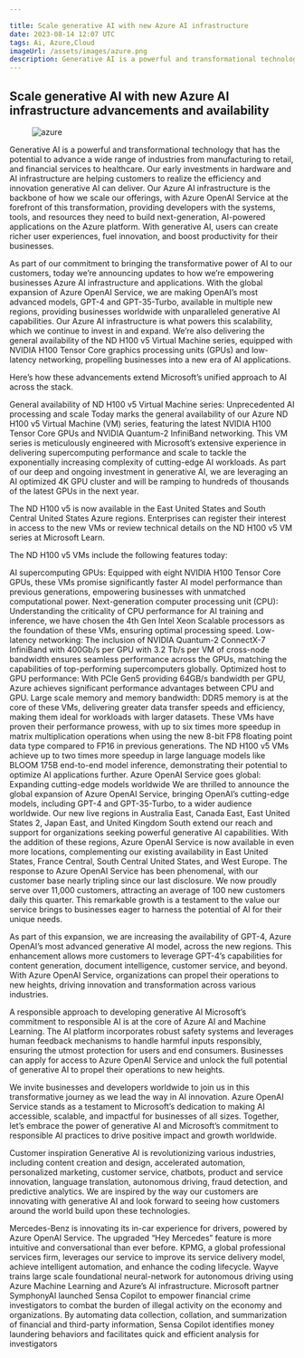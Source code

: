 ```yaml
---

title: Scale generative AI with new Azure AI infrastructure
date: 2023-08-14 12:07 UTC
tags: Ai, Azure,Cloud
imageUrl: /assets/images/azure.png
description: Generative AI is a powerful and transformational technology that has the potential to advance
---
```

## Scale generative AI with new Azure AI infrastructure advancements and availability
<figure class="blog__image">
   <img src="/assets/images/azure.png" alt="azure" >
</figure>

Generative AI is a powerful and transformational technology that has the potential to advance a wide range of industries from manufacturing to retail, and financial services to healthcare. Our early investments in hardware and AI infrastructure are helping customers to realize the efficiency and innovation generative AI can deliver. Our Azure AI infrastructure is the backbone of how we scale our offerings, with Azure OpenAI Service at the forefront of this transformation, providing developers with the systems, tools, and resources they need to build next-generation, AI-powered applications on the Azure platform. With generative AI, users can create richer user experiences, fuel innovation, and boost productivity for their businesses. 

As part of our commitment to bringing the transformative power of AI to our customers, today we’re announcing updates to how we’re empowering businesses Azure AI infrastructure and applications. With the global expansion of Azure OpenAI Service, we are making OpenAI’s most advanced models, GPT-4 and GPT-35-Turbo, available in multiple new regions, providing businesses worldwide with unparalleled generative AI capabilities. Our Azure AI infrastructure is what powers this scalability, which we continue to invest in and expand. We’re also delivering the general availability of the ND H100 v5 Virtual Machine series, equipped with NVIDIA H100 Tensor Core graphics processing units (GPUs) and low-latency networking, propelling businesses into a new era of AI applications.

Here’s how these advancements extend Microsoft’s unified approach to AI across the stack.

General availability of ND H100 v5 Virtual Machine series: Unprecedented AI processing and scale
Today marks the general availability of our Azure ND H100 v5 Virtual Machine (VM) series, featuring the latest NVIDIA H100 Tensor Core GPUs and NVIDIA Quantum-2 InfiniBand networking. This VM series is meticulously engineered with Microsoft’s extensive experience in delivering supercomputing performance and scale to tackle the exponentially increasing complexity of cutting-edge AI workloads. As part of our deep and ongoing investment in generative AI, we are leveraging an AI optimized 4K GPU cluster and will be ramping to hundreds of thousands of the latest GPUs in the next year.

The ND H100 v5 is now available in the East United States and South Central United States Azure regions. Enterprises can register their interest in access to the new VMs or review technical details on the ND H100 v5 VM series at Microsoft Learn.

The ND H100 v5 VMs include the following features today:

AI supercomputing GPUs: Equipped with eight NVIDIA H100 Tensor Core GPUs, these VMs promise significantly faster AI model performance than previous generations, empowering businesses with unmatched computational power.
Next-generation computer processing unit (CPU): Understanding the criticality of CPU performance for AI training and inference, we have chosen the 4th Gen Intel Xeon Scalable processors as the foundation of these VMs, ensuring optimal processing speed.
Low-latency networking: The inclusion of NVIDIA Quantum-2 ConnectX-7 InfiniBand with 400Gb/s per GPU with 3.2 Tb/s per VM of cross-node bandwidth ensures seamless performance across the GPUs, matching the capabilities of top-performing supercomputers globally.
Optimized host to GPU performance: With PCIe Gen5 providing 64GB/s bandwidth per GPU, Azure achieves significant performance advantages between CPU and GPU.
Large scale memory and memory bandwidth: DDR5 memory is at the core of these VMs, delivering greater data transfer speeds and efficiency, making them ideal for workloads with larger datasets.
These VMs have proven their performance prowess, with up to six times more speedup in matrix multiplication operations when using the new 8-bit FP8 floating point data type compared to FP16 in previous generations. The ND H100 v5 VMs achieve up to two times more speedup in large language models like BLOOM 175B end-to-end model inference, demonstrating their potential to optimize AI applications further.
Azure OpenAI Service goes global: Expanding cutting-edge models worldwide
We are thrilled to announce the global expansion of Azure OpenAI Service, bringing OpenAI’s cutting-edge models, including GPT-4 and GPT-35-Turbo, to a wider audience worldwide. Our new live regions in Australia East, Canada East, East United States 2, Japan East, and United Kingdom South extend our reach and support for organizations seeking powerful generative AI capabilities. With the addition of these regions, Azure OpenAI Service is now available in even more locations, complementing our existing availability in East United States, France Central, South Central United States, and West Europe. The response to Azure OpenAI Service has been phenomenal, with our customer base nearly tripling since our last disclosure. We now proudly serve over 11,000 customers, attracting an average of 100 new customers daily this quarter. This remarkable growth is a testament to the value our service brings to businesses eager to harness the potential of AI for their unique needs.

As part of this expansion, we are increasing the availability of GPT-4, Azure OpenAI’s most advanced generative AI model, across the new regions. This enhancement allows more customers to leverage GPT-4’s capabilities for content generation, document intelligence, customer service, and beyond. With Azure OpenAI Service, organizations can propel their operations to new heights, driving innovation and transformation across various industries.

A responsible approach to developing generative AI
Microsoft’s commitment to responsible AI is at the core of Azure AI and Machine Learning. The AI platform incorporates robust safety systems and leverages human feedback mechanisms to handle harmful inputs responsibly, ensuring the utmost protection for users and end consumers. Businesses can apply for access to Azure OpenAI Service and unlock the full potential of generative AI to propel their operations to new heights.

We invite businesses and developers worldwide to join us in this transformative journey as we lead the way in AI innovation. Azure OpenAI Service stands as a testament to Microsoft’s dedication to making AI accessible, scalable, and impactful for businesses of all sizes. Together, let’s embrace the power of generative AI and Microsoft’s commitment to responsible AI practices to drive positive impact and growth worldwide.

Customer inspiration
Generative AI is revolutionizing various industries, including content creation and design, accelerated automation, personalized marketing, customer service, chatbots, product and service innovation, language translation, autonomous driving, fraud detection, and predictive analytics. We are inspired by the way our customers are innovating with generative AI and look forward to seeing how customers around the world build upon these technologies.

Mercedes-Benz is innovating its in-car experience for drivers, powered by Azure OpenAI Service. The upgraded “Hey Mercedes” feature is more intuitive and conversational than ever before. KPMG, a global professional services firm, leverages our service to improve its service delivery model, achieve intelligent automation, and enhance the coding lifecycle. Wayve trains large scale foundational neural-network for autonomous driving using Azure Machine Learning and Azure’s AI infrastructure. Microsoft partner SymphonyAI launched Sensa Copilot to empower financial crime investigators to combat the burden of illegal activity on the economy and organizations. By automating data collection, collation, and summarization of financial and third-party information, Sensa Copilot identifies money laundering behaviors and facilitates quick and efficient analysis for investigators

